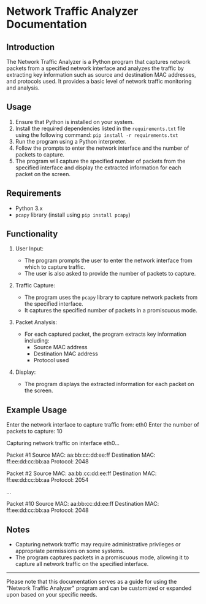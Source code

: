 # Network Traffic Analyzer Documentation

## Introduction
The Network Traffic Analyzer is a Python program that captures network packets from a specified network interface and analyzes the traffic by extracting key information such as source and destination MAC addresses, and protocols used. It provides a basic level of network traffic monitoring and analysis.

## Usage
1. Ensure that Python is installed on your system.
2. Install the required dependencies listed in the `requirements.txt` file using the following command: `pip install -r requirements.txt`
3. Run the program using a Python interpreter.
4. Follow the prompts to enter the network interface and the number of packets to capture.
5. The program will capture the specified number of packets from the specified interface and display the extracted information for each packet on the screen.

## Requirements
- Python 3.x
- `pcapy` library (install using `pip install pcapy`)

## Functionality
1. User Input:
   - The program prompts the user to enter the network interface from which to capture traffic.
   - The user is also asked to provide the number of packets to capture.

2. Traffic Capture:
   - The program uses the `pcapy` library to capture network packets from the specified interface.
   - It captures the specified number of packets in a promiscuous mode.

3. Packet Analysis:
   - For each captured packet, the program extracts key information including:
     - Source MAC address
     - Destination MAC address
     - Protocol used

4. Display:
   - The program displays the extracted information for each packet on the screen.

## Example Usage
Enter the network interface to capture traffic from: eth0
Enter the number of packets to capture: 10

Capturing network traffic on interface eth0...

Packet #1
Source MAC: aa:bb:cc:dd:ee:ff
Destination MAC: ff:ee:dd:cc:bb:aa
Protocol: 2048

Packet #2
Source MAC: aa:bb:cc:dd:ee:ff
Destination MAC: ff:ee:dd:cc:bb:aa
Protocol: 2054

...

Packet #10
Source MAC: aa:bb:cc:dd:ee:ff
Destination MAC: ff:ee:dd:cc:bb:aa
Protocol: 2048

## Notes
- Capturing network traffic may require administrative privileges or appropriate permissions on some systems.
- The program captures packets in a promiscuous mode, allowing it to capture all network traffic on the specified interface.

---

Please note that this documentation serves as a guide for using the "Network Traffic Analyzer" program and can be customized or expanded upon based on your specific needs.


